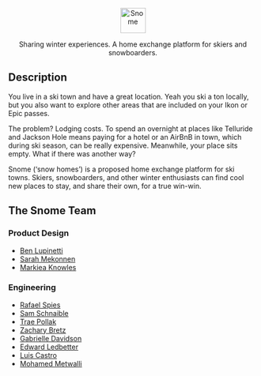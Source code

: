 <p align="center">
  <img width="51" alt="Snome" src="https://user-images.githubusercontent.com/59425631/141014200-f7934047-623e-4df1-83b3-2bc782770dd0.png">
</p>
<p align="center">
  Sharing winter experiences. A home exchange platform for skiers and snowboarders.
</p>

## Description
You live in a ski town and have a great location. Yeah you ski a ton locally, but you also want to explore other areas that are included on your Ikon or Epic passes.

The problem? Lodging costs.  To spend an overnight at places like Telluride and Jackson Hole means paying for a hotel or an AirBnB in town, which during ski season, can be really expensive. Meanwhile, your place sits empty.  What if there was another way?

Snome (‘snow homes’) is a proposed home exchange platform for ski towns. Skiers, snowboarders, and other winter enthusiasts can find cool new places to stay, and share their own, for a true win-win.

## The Snome Team


### Product Design
- [Ben Lupinetti](benuxdesign.com)
- [Sarah Mekonnen](https://www.sarahmekonnen.com/)
- [Markiea Knowles](https://markieaknowles.com)

### Engineering
- [Rafael Spies](https://github.com/raphaelspies)
- [Sam Schnaible](https://github.com/Sam-Schnaible)
- [Trae Pollak](https://github.com/trae77)
- [Zachary Bretz](https://github.com/zbretz)
- [Gabrielle Davidson](https://github.com/gabriellend)
- [Edward Ledbetter](https://github.com/EdwardLedbetter)
- [Luis Castro](https://github.com/foreverluiscastro)
- [Mohamed Metwalli](https://github.com/mmetwalli96)
